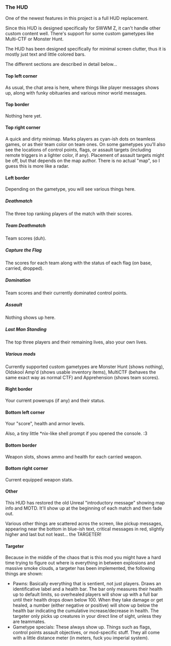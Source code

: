 ### The HUD

One of the newest features in this project is a full HUD replacement.

Since this HUD is designed specifically for SWWM Z, it can't handle other
custom content well. There's support for some custom gametypes like Multi-CTF
or Monster Hunt.

The HUD has been designed specifically for minimal screen clutter, thus it is
mostly just text and little colored bars.

The different sections are described in detail below...

#### Top left corner

As usual, the chat area is here, where things like player messages shows up,
along with funky obituaries and various minor world messages.

#### Top border

Nothing here yet.

#### Top right corner

A quick and dirty minimap. Marks players as cyan-ish dots on teamless games, or
as their team color on team ones.
On some gametypes you'll also see the locations of control points, flags, or
assault targets (including remote triggers in a lighter color, if any).
Placement of assault targets might be off, but that depends on the map author.
There is no actual "map", so I guess this is more like a radar.

#### Left border

Depending on the gametype, you will see various things here.

##### Deathmatch

The three top ranking players of the match with their scores.

##### Team Deathmatch

Team scores (duh).

##### Capture the Flag

The scores for each team along with the status of each flag (on base, carried,
dropped).

##### Domination

Team scores and their currently dominated control points.

##### Assault

Nothing shows up here.

##### Last Man Standing

The top three players and their remaining lives, also your own lives.

##### Various mods

Currently supported custom gametypes are Monster Hunt (shows nothing),
Oldskool Amp'd (shows usable inventory items), MultiCTF (behaves the same
exact way as normal CTF) and Apprehension (shows team scores).

#### Right border

Your current powerups (if any) and their status.

#### Bottom left corner

Your "score", health and armor levels.

Also, a tiny little *nix-like shell prompt if you opened the console. :3

#### Bottom border

Weapon slots, shows ammo and health for each carried weapon.

#### Bottom right corner

Current equipped weapon stats.

#### Other

This HUD has restored the old Unreal "introductory message" showing map info
and MOTD. It'll show up at the beginning of each match and then fade out.

Various other things are scattered acros the screen, like pickup messages,
appearing near the bottom in blue-ish text, critical messages in red, slightly
higher and last but not least... the TARGETER!

#### Targeter

Because in the middle of the chaos that is this mod you might have a hard time
trying to figure out where is everything in between explosions and massive
smoke clouds, a targeter has been implemented, the following things are shown:

* Pawns: Basically everything that is sentient, not just players. Draws an
  identificative label and a health bar. The bar only measures their health up
  to default limits, so overhealed players will show up with a full bar until
  their health drops down below 100. When they take damage or get healed, a
  number (either negative or positive) will show up below the health bar
  indicating the cumulative increase/decrease in health. The targeter only
  picks up creatures in your direct line of sight, unless they are teammates.
* Gametype specials: These always show up. Things such as flags, control points
  assault objectives, or mod-specific stuff. They all come with a little
  distance meter (in meters, fuck you imperial system).

